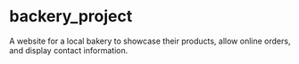 # backery_project
​A website for a local bakery to showcase their products, allow online orders, and display contact information.
